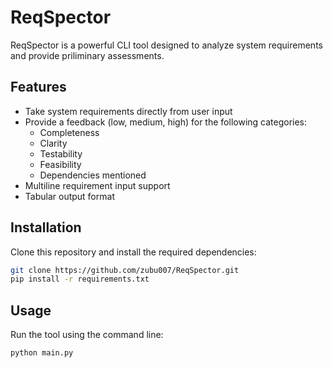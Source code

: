 # ReqSpector

ReqSpector is a powerful CLI tool designed to analyze system requirements and provide priliminary assessments.

## Features

- Take system requirements directly from user input
- Provide a feedback (low, medium, high) for the following categories:
  - Completeness
  - Clarity
  - Testability
  - Feasibility
  - Dependencies mentioned
- Multiline requirement input support
- Tabular output format

## Installation

Clone this repository and install the required dependencies:

```bash
git clone https://github.com/zubu007/ReqSpector.git
pip install -r requirements.txt
```

## Usage
Run the tool using the command line:

```bash
python main.py
```


